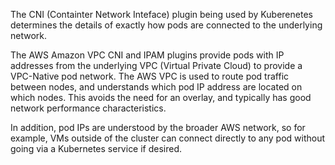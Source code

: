 The CNI (Containter Network Inteface) plugin being used by Kuberenetes determines the details of exactly how pods are connected to the underlying network.

The AWS Amazon VPC CNI and IPAM plugins provide pods with IP addresses from the underlying VPC (Virtual Private Cloud) to provide a VPC-Native pod network. The AWS VPC is used to route pod traffic between nodes, and understands which pod IP address are located on which nodes. This avoids the need for an overlay, and typically has good network performance characteristics.

In addition, pod IPs are understood by the broader AWS network, so for example, VMs outside of the cluster can connect directly to any pod without going via a Kubernetes service if desired.
